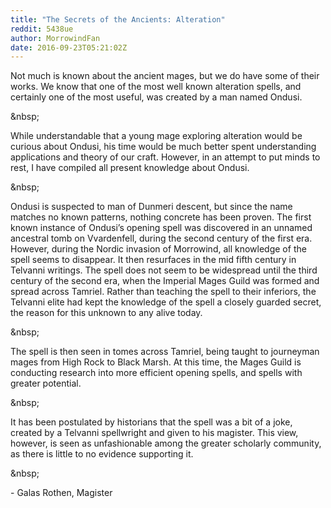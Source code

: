 ```yaml
---
title: "The Secrets of the Ancients: Alteration"
reddit: 5438ue
author: MorrowindFan
date: 2016-09-23T05:21:02Z
---
```


Not much is known about the ancient mages, but we do have some of their works. We know that one of the most well known alteration spells, and certainly one of the most useful, was created by a man named Ondusi. 

&amp;nbsp;

While understandable that a young mage exploring alteration would be curious about Ondusi, his time would be much better spent understanding applications and theory of our craft. However, in an attempt to put minds to rest, I have compiled all present knowledge about Ondusi.

&amp;nbsp;

Ondusi is suspected to man of Dunmeri descent, but since the name matches no known patterns, nothing concrete has been proven. The first known instance of Ondusi’s opening spell was discovered in an unnamed ancestral tomb on Vvardenfell, during the second century of the first era. However, during the Nordic invasion of Morrowind, all knowledge of the spell seems to disappear. It then resurfaces in the mid fifth century in Telvanni writings. The spell does not seem to be widespread until the third century of the second era, when the Imperial Mages Guild was formed and spread across Tamriel. Rather than teaching the spell to their inferiors, the Telvanni elite had kept the knowledge of the spell a closely guarded secret, the reason for this unknown to any alive today. 

&amp;nbsp;

The spell is then seen in tomes across Tamriel, being taught to journeyman mages from High Rock to Black Marsh. At this time, the Mages Guild is conducting research into more efficient opening spells, and spells with greater potential. 

&amp;nbsp;

It has been postulated by historians that the spell was a bit of a joke, created by a Telvanni spellwright and given to his magister. This view, however, is seen as unfashionable among the greater scholarly community, as there is little to no evidence supporting it. 

&amp;nbsp;

\- Galas Rothen, Magister
